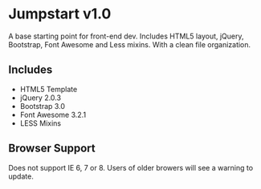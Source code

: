 # Jumpstart v1.0

A base starting point for front-end dev. Includes HTML5 layout, jQuery, Bootstrap, Font Awesome and Less mixins. With a clean file organization.

## Includes

* HTML5 Template
* jQuery 2.0.3
* Bootstrap 3.0
* Font Awesome 3.2.1
* LESS Mixins

## Browser Support

Does not support IE 6, 7 or 8. Users of older browers will see a warning to update.
